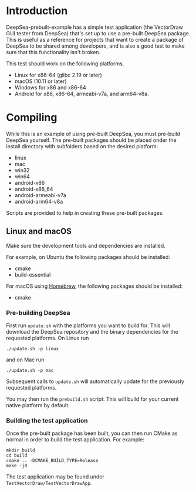 # Introduction

DeepSea-prebuilt-example has a simple test application (the VectorDraw GUI tester from DeepSea) that's set up to use a pre-built DeepSea package. This is useful as a reference for projects that want to create a package of DeepSea to be shared among developers, and is also a good test to make sure that this functionality isn't broken.

This test should work on the following platforms.

* Linux for x86-64 (glibc 2.19 or later)
* macOS (10.11 or later)
* Windows for x86 and x86-64
* Android for x86, x86-64, armeabi-v7a, and arm64-v8a.

# Compiling

While this is an example of using pre-built DeepSea, you must pre-build DeepSea yourself. The pre-built packages should be placed onder the install directory with subfolders based on the desired platform:

* linux
* mac
* win32
* win64
* android-x86
* android-x86_64
* android-armeabi-v7a
* android-arm64-v8a

Scripts are provided to help in creating these pre-built packages.

## Linux and macOS

Make sure the development tools and dependencies are installed.

For example, on Ubuntu the following packages should be installed:

* cmake
* build-essential

For macOS using [Homebrew](https://brew.sh/), the following packages should be installed:

* cmake

### Pre-building DeepSea

First run `update.sh` with the platforms you want to build for. This will download the DeepSea repository and the binary dependencies for the requested platforms. On Linux run

	./update.sh -p linux

and on Mac run

	./update.sh -p mac

Subsequent calls to `update.sh` will automatically update for the previously requested platforms.

You may then run the `prebuild.sh` script. This will build for your current native platform by default.

### Building the test application

Once the pre-built package has been built, you can then run CMake as normal in order to build the test application. For example:

	mkdir build
	cd build
	cmake .. -DCMAKE_BUILD_TYPE=Release
	make -j8
	
The test application may be found under `TestVectorDraw/TestVectorDrawApp`.
